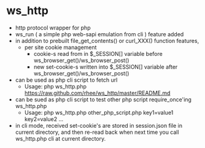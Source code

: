ws_http
=======

* http protocol wrapper for php
* ws_run ( a simple php web-sapi emulation from cli ) feature added
* in addition to prebuilt file_get_contents() or curl_XXX() function features,
  + per site cookie management
    - cookie-s read from in $_SESSION[] variable before ws_browser_get()/ws_browser_post()
    - new set-cookie-s written into $_SESSION[] variable after ws_browser_get()/ws_browser_post()
* can be used as php cli script to fetch url
  + Usage: php ws_http.php https://raw.github.com/rhee/ws_http/master/README.md
* can be sued as php cli script to test other php script require_once'ing ws_http.php
  + Usage: php ws_http.php other_php_script.php key1=value1 key2=value2 ...
* in cli mode, received set-cookie's are stored in session.json file in current directory, and then re-read back when next time you call ws_http.php cli at current directory.
